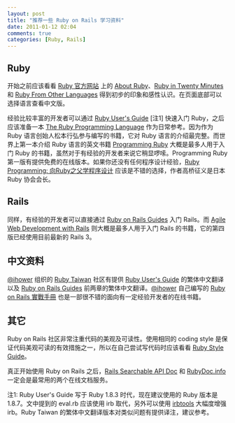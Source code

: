 ```yaml
---
layout: post
title: "推荐一些 Ruby on Rails 学习资料"
date: 2011-01-12 02:04
comments: true
categories: [Ruby, Rails]
---
```


## Ruby ##

开始之前应该看看 [Ruby 官方网站](http://www.ruby-lang.org/) 上的 [About Ruby](http://www.ruby-lang.org/en/about/)、[Ruby in Twenty Minutes](http://www.ruby-lang.org/en/documentation/quickstart/) 和 [Ruby From Other Languages](http://www.ruby-lang.org/en/documentation/ruby-from-other-languages/) 得到初步的印象和感性认识。在页面底部可以选择语言查看中文版。

经验比较丰富的开发者可以通过 [Ruby User's Guide](http://www.rubyist.net/~slagell/ruby/) [注1] 快速入门 Ruby，之后应该准备一本 [The Ruby Programming Language](http://books.google.com/books?id=jcUbTcr5XWwC) 作为日常参考。因为作为 Ruby 语言创始人松本行弘参与编写的书籍，它对 Ruby 语言的介绍最完整。而世界上第一本介绍 Ruby 语言的英文书籍 [Programming Ruby](http://ruby-doc.org/docs/ProgrammingRuby/) 大概是最多人用于入门 Ruby 的书籍，虽然对于有经验的开发者来说它稍显啰嗦。Programming Ruby 第一版有提供免费的在线版本。如果你还没有任何程序设计经验，[Ruby Programming: 向Ruby之父学程序设计](http://www.china-pub.com/195252) 应该是不错的选择，作者高桥征义是日本 Ruby 协会会长。

## Rails ##
同样，有经验的开发者可以直接通过 [Ruby on Rails Guides](http://guides.rubyonrails.org/) 入门 Rails。而 [Agile Web Development with Rails](http://pragprog.com/titles/rails4/agile-web-development-with-rails) 则大概是最多人用于入门 Rails 的书籍，它的第四版已经使用目前最新的 Rails 3。

## 中文资料 ##

[@ihower](http://twitter.com/ihower) 组织的 [Ruby Taiwan](http://ruby.tw) 社区有提供 [Ruby User's Guide](http://guides.ruby.tw/ruby/) 的繁体中文翻译以及 [Ruby on Rails Guides](http://guides.ruby.tw/rails3/) 前两章的繁体中文翻译。[@ihower](http://twitter.com/ihower) 自己编写的 [Ruby on Rails 實戰手冊](http://ihower.tw/rails3/) 也是一部很不错的面向有一定经验开发者的在线书籍。

## 其它 ##

Ruby on Rails 社区非常注重代码的美观及可读性。使用相同的 coding style 是保证代码美观可读的有效措施之一，所以在自己尝试写代码时应该看看 [Ruby Style Guide](https://github.com/bbatsov/ruby-style-guide)。

真正开始使用 Ruby on Rails 之后，[Rails Searchable API Doc](http://www.railsapi.com/) 和 [RubyDoc.info](http://rdoc.info/) 一定会是最常用的两个在线文档服务。

注1: Ruby User's Guide 写于 Ruby 1.8.3 时代，现在建议使用的 Ruby 版本是 1.8.7。文中提到的 eval.rb 应该使用 irb 取代，另外可以使用 [irbtools](https://github.com/janlelis/irbtools) 大幅度增强 irb。Ruby Taiwan 的繁体中文翻译版本对类似问题有提供译注，建议参考。
